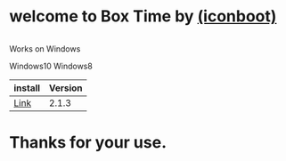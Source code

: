 # welcome to Box Time by [(iconboot)](https://twitter.com/iconboot)
                                       
                                       
                                       
                  
 
  
  
  
  
   ![]()
   

Works on Windows

Windows10 Windows8
 
 | install | Version |
 |---------|----------|
 |  [Link]()  |  2.1.3  |

 
 # Thanks for your use.
